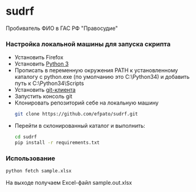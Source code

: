 # sudrf

Пробиватель ФИО в ГАС РФ "Правосудие"

### Настройка локальной машины для запуска скрипта
 
 * Установить Firefox
 * Установить [Python 3](https://www.python.org/downloads/release/python-342/)
 * Прописать в переменную окружения PATH к установленному каталогу с python.exe (по умолчанию это C:\Python34\) и добавить путь к C:\Python34\Scripts
 * Установить [git-клиента](https://git-scm.com/downloads)
 * Запустить консоль git
 * Клонировать репозиторий себе на локальную машину
    ```bash
    git clone https://github.com/efpato/sudrf.git
    ```
 * Перейти в склонированный каталог и выполнить:
    ```bash
    cd sudrf
    pip install -r requirements.txt
    ```

### Использование

```bash
python fetch sample.xlsx
```
На выходе получаем Excel-файл sample.out.xlsx
